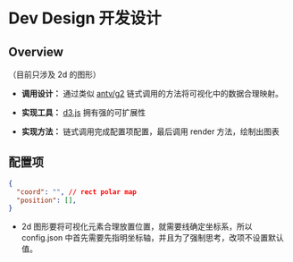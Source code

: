 # Dev Design 开发设计

## Overview

（目前只涉及 2d 的图形）

* **调用设计：** 通过类似 [antv/g2](https://antv.alipay.com/zh-cn/g2/3.x/index.html) 链式调用的方法将可视化中的数据合理映射。

* **实现工具：** [d3.js](https://d3js.org/) 拥有强的可扩展性

* **实现方法：** 链式调用完成配置项配置，最后调用 render 方法，绘制出图表

## 配置项

```json
{
  "coord": "", // rect polar map
  "position": [],
}
```

* 2d 图形要将可视化元素合理放置位置，就需要线确定坐标系，所以 config.json 中首先需要先指明坐标轴，并且为了强制思考，改项不设置默认值。

